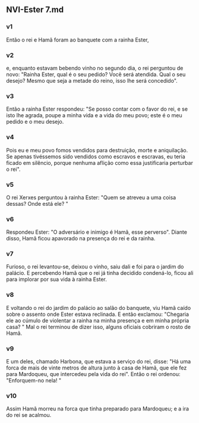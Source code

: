 ## NVI-Ester 7.md
### v1
 Então o rei e Hamã foram ao banquete com a rainha Ester,
### v2
 e, enquanto estavam bebendo vinho no segundo dia, o rei perguntou de novo: "Rainha Ester, qual é o seu pedido? Você será atendida. Qual o seu desejo? Mesmo que seja a metade do reino, isso lhe será concedido".
### v3
 Então a rainha Ester respondeu: "Se posso contar com o favor do rei, e se isto lhe agrada, poupe a minha vida e a vida do meu povo; este é o meu pedido e o meu desejo.
### v4
 Pois eu e meu povo fomos vendidos para destruição, morte e aniquilação. Se apenas tivéssemos sido vendidos como escravos e escravas, eu teria ficado em silêncio, porque nenhuma aflição como essa justificaria perturbar o rei".
### v5
 O rei Xerxes perguntou à rainha Ester: "Quem se atreveu a uma coisa dessas? Onde está ele? "
### v6
 Respondeu Ester: "O adversário e inimigo é Hamã, esse perverso". Diante disso, Hamã ficou apavorado na presença do rei e da rainha.
### v7
 Furioso, o rei levantou-se, deixou o vinho, saiu dali e foi para o jardim do palácio. E percebendo Hamã que o rei já tinha decidido condená-lo, ficou ali para implorar por sua vida à rainha Ester.
### v8
 E voltando o rei do jardim do palácio ao salão do banquete, viu Hamã caído sobre o assento onde Ester estava reclinada. E então exclamou: "Chegaria ele ao cúmulo de violentar a rainha na minha presença e em minha própria casa? " Mal o rei terminou de dizer isso, alguns oficiais cobriram o rosto de Hamã.
### v9
 E um deles, chamado Harbona, que estava a serviço do rei, disse: "Há uma forca de mais de vinte metros de altura junto à casa de Hamã, que ele fez para Mardoqueu, que intercedeu pela vida do rei". Então o rei ordenou: "Enforquem-no nela! "
### v10
 Assim Hamã morreu na forca que tinha preparado para Mardoqueu; e a ira do rei se acalmou.
